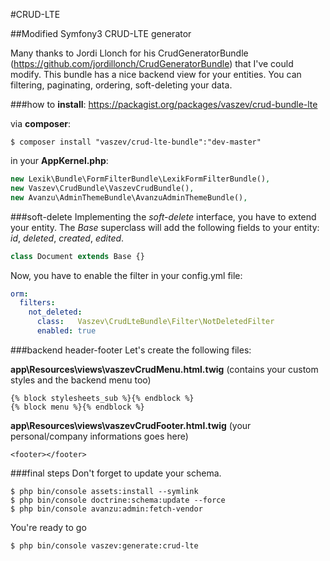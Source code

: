 #CRUD-LTE

##Modified Symfony3 CRUD-LTE generator

Many thanks to Jordi Llonch for his CrudGeneratorBundle (https://github.com/jordillonch/CrudGeneratorBundle) that I've could modify. This bundle has a nice backend view for your entities. You can filtering, paginating, ordering, soft-deleting your data.

###how to **install**:
https://packagist.org/packages/vaszev/crud-bundle-lte

via **composer**:
```
$ composer install "vaszev/crud-lte-bundle":"dev-master"
```

in your **AppKernel.php**:
```php
new Lexik\Bundle\FormFilterBundle\LexikFormFilterBundle(),
new Vaszev\CrudBundle\VaszevCrudBundle(),
new Avanzu\AdminThemeBundle\AvanzuAdminThemeBundle(),
```

###soft-delete
Implementing the *soft-delete* interface, you have to extend your entity. The *Base* superclass will add the following fields to your entity: *id*, *deleted*, *created*, *edited*.
```php
class Document extends Base {}
```

Now, you have to enable the filter in your config.yml file:
```yaml
orm:
  filters:
    not_deleted:
      class:   Vaszev\CrudLteBundle\Filter\NotDeletedFilter
      enabled: true
```

###backend header-footer
Let's create the following files:

**app\Resources\views\vaszevCrudMenu.html.twig** (contains your custom styles and the backend menu too)
```twig
{% block stylesheets_sub %}{% endblock %}
{% block menu %}{% endblock %}
```

**app\Resources\views\vaszevCrudFooter.html.twig** (your personal/company informations goes here)
```twig
<footer></footer>
```

###final steps
Don't forget to update your schema.
```
$ php bin/console assets:install --symlink
$ php bin/console doctrine:schema:update --force
$ php bin/console avanzu:admin:fetch-vendor
```

You're ready to go
```
$ php bin/console vaszev:generate:crud-lte
```
